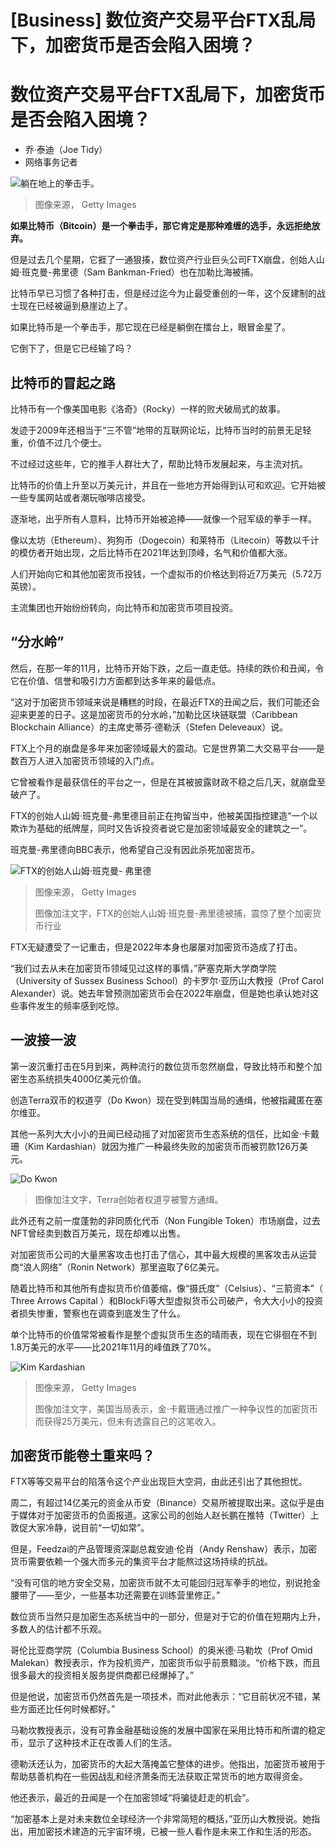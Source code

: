 # [Business] 数位资产交易平台FTX乱局下，加密货币是否会陷入困境？

#  数位资产交易平台FTX乱局下，加密货币是否会陷入困境？

  * 乔·泰迪（Joe Tidy） 
  * 网络事务记者 


![躺在地上的拳击手。](_128016800_bf41b62e-5afb-4fcb-9cfb-26b02bb67f27.jpg)

> 图像来源，  Getty Images

**如果比特币（Bitcoin）是一个拳击手，那它肯定是那种难缠的选手，永远拒绝放弃。**

但是过去几个星期，它捱了一通狠揍，数位资产行业巨头公司FTX崩盘，创始人山姆·班克曼-弗里德（Sam Bankman-Fried）也在加勒比海被捕。

比特币早已习惯了各种打击，但是经过迄今为止最受重创的一年，这个反建制的战士现在已经被逼到悬崖边上了。

如果比特币是一个拳击手，那它现在已经是躺倒在擂台上，眼冒金星了。

它倒下了，但是它已经输了吗？

##  比特币的冒起之路

比特币有一个像美国电影《洛奇》（Rocky）一样的败犬破局式的故事。

发迹于2009年还相当于“三不管”地带的互联网论坛，比特币当时的前景无足轻重，价值不过几个便士。

不过经过这些年，它的推手人群壮大了，帮助比特币发展起来，与主流对抗。

比特币的价值上升至以万美元计，并且在一些地方开始得到认可和欢迎。它开始被一些专属网站或者潮玩咖啡店接受。

逐渐地，出乎所有人意料，比特币开始被追捧——就像一个冠军级的拳手一样。

像以太坊（Ethereum）、狗狗币（Dogecoin）和莱特币（Litecoin）等数以千计的模仿者开始出现，之后比特币在2021年达到顶峰，名气和价值都大涨。

人们开始向它和其他加密货币投钱，一个虚拟币的价格达到将近7万美元（5.72万英镑）。

主流集团也开始纷纷转向，向比特币和加密货币项目投资。

##  “分水岭”

然后，在那一年的11月，比特币开始下跌，之后一直走低。持续的跌价和丑闻，令它在价值、信誉和吸引力方面都到达多年来的最低点。

“这对于加密货币领域来说是糟糕的时段，在最近FTX的丑闻之后，我们可能还会迎来更差的日子。这是加密货币的分水岭，”加勒比区块链联盟（Caribbean Blockchain Alliance）的主席史蒂芬·德勒沃（Stefen Deleveaux）说。

FTX上个月的崩盘是多年来加密领域最大的震动。它是世界第二大交易平台——是数百万人进入加密货币领域的入门点。

它曾被看作是最获信任的平台之一，但是在其被披露财政不稳之后几天，就崩盘至破产了。

FTX的创始人山姆·班克曼-弗里德目前正在拘留当中，他被美国指控建造“一个以欺诈为基础的纸牌屋，同时又告诉投资者说它是加密领域最安全的建筑之一”。

班克曼-弗里德向BBC表示，他希望自己没有因此杀死加密货币。

![FTX的创始人山姆·班克曼- 弗里德](_127985104_gettyimages-1240624212-1.jpg)

> 图像来源，  Getty Images
>
> 图像加注文字，FTX的创始人山姆·班克曼-弗里德被捕，震惊了整个加密货币行业

FTX无疑遭受了一记重击，但是2022年本身也屡屡对加密货币造成了打击。

“我们过去从未在加密货币领域见过这样的事情，”萨塞克斯大学商学院（University of Sussex Business School）的卡罗尔·亚历山大教授（Prof Carol Alexander）说。她去年曾预测加密货币会在2022年崩盘，但是她也承认她对这些事件发生的频率感到吃惊。

##  一波接一波

第一波沉重打击在5月到来，两种流行的数位货币忽然崩盘，导致比特币和整个加密生态系统损失4000亿美元价值。

创造Terra双币的权道亨（Do Kwon）现在受到韩国当局的通缉，他被指藏匿在塞尔维亚。

其他一系列大大小小的丑闻已经动摇了对加密货币生态系统的信任，比如金·卡戴珊（Kim Kardashian）就因为推广一种最终失败的加密货币而被罚款126万美元。

![Do Kwon](_126853941_104d47ed-d95d-44aa-97c9-b35e3c5067d4.jpg)

> 图像加注文字，Terra创始者权道亨被警方通缉。

此外还有之前一度蓬勃的非同质化代币（Non Fungible Token）市场崩盘，过去NFT曾经卖到数百万美元，现在却难以出售。

对加密货币公司的大量黑客攻击也打击了信心，其中最大规模的黑客攻击从运营商“浪人网络”（Ronin Network）那里盗取了6亿美元。

随着比特币和其他所有虚拟货币价值萎缩，像“摄氏度”（Celsius）、“三箭资本”（ Three Arrows Capital  ）和BlockFi等大型虚拟货币公司破产，令大大小小的投资者损失惨重，警察也在调查到底发生了什么。

单个比特币的价值常常被看作是整个虚拟货币生态的晴雨表，现在它徘徊在不到1.8万美元的水平——比2021年11月的峰值跌了70%。

![Kim Kardashian](_126955923_gettyimages-1422376822.jpg)

> 图像来源，  Getty Images
>
> 图像加注文字，美国当局表示，金·卡戴珊通过推广一种争议性的加密货币而获得25万美元，但未有透露自己的这笔收入。

##  加密货币能卷土重来吗？

FTX等等交易平台的陷落令这个产业出现巨大空洞，由此还引出了其他担忧。

周二，有超过14亿美元的资金从币安（Binance）交易所被提取出来。这似乎是由于媒体对于加密货币的负面报道。这家公司的创始人赵长鹏在推特（Twitter）上敦促大家冷静，说目前“一切如常”。

但是，Feedzai的产品管理资深副总裁安迪·伦肖（Andy Renshaw）表示，加密货币需要依赖一个强大而多元的集资平台才能熬过这场持续的抗战。

“没有可信的地方安全交易，加密货币就不太可能回归冠军拳手的地位，别说抢金腰带了——至少，一些基本功还需要在训练营里修正。”

数位货币当然只是加密生态系统当中的一部分，但是对于它的价值在短期内上升，多数人的估计都不乐观。


哥伦比亚商学院（Columbia Business School）的奥米德·马勒坎（Prof Omid Malekan）教授表示，作为投机资产，加密货币似乎前景黯淡。“价格下跌，而且很多最大的投资相关服务提供商都已经爆掉了。”

但是他说，加密货币仍然首先是一项技术，而对此他表示：“它目前状况不错，某些方面还比任何时候都好。”

马勒坎教授表示，没有可靠金融基础设施的发展中国家在采用比特币和所谓的稳定币，显示了这种技术正在改善人们的生活。

德勒沃还认为，加密货币的大起大落掩盖它整体的进步。他指出，加密货币被用于帮助慈善机构在一些因战乱和经济萧条而无法获取正常货币的地方取得资金。

他还表示，最近的丑闻是一个在加密领域“将骗徒赶走的机会”。

“加密基本上是对未来数位全球经济一个非常简短的概括，”亚历山大教授说。她指出，用加密技术建造的元宇宙环境，已被一些人看作是未来工作和生活的形态。



